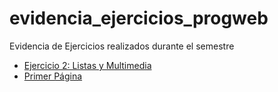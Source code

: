 # evidencia_ejercicios_progweb
Evidencia de Ejercicios realizados durante el semestre

- [Ejercicio 2: Listas y Multimedia](/ejercicio_2_Listas_Multimedia/ejercicio_2_Listas_Multimedia/Ejercicio1-PáginaWeb.html)
- [Primer Página](/primer_pagina/index.html)

